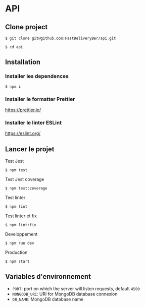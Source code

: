 # API

## Clone project

`$ git clone git@github.com:FastDeliveryBer/api.git`

`$ cd api`

## Installation

### Installer les dependences

`$ npm i`

### Installer le formatter Prettier

https://prettier.io/

### Installer le linter ESLint

https://eslint.org/

## Lancer le projet

Test Jest

`$ npm test`

Test Jest coverage

`$ npm test:coverage`

Test linter

`$ npm lint`

Test linter et fix

`$ npm lint:fix`

Developpement

`$ npm run dev`

Production

`$ npm start`

## Variables d'environnement

- `PORT`: port on which the server will listen requests, default `4500`
- `MONGODB_URI`: URI for MongoDB database connexion
- `DB_NAME`: MongoDB database name
